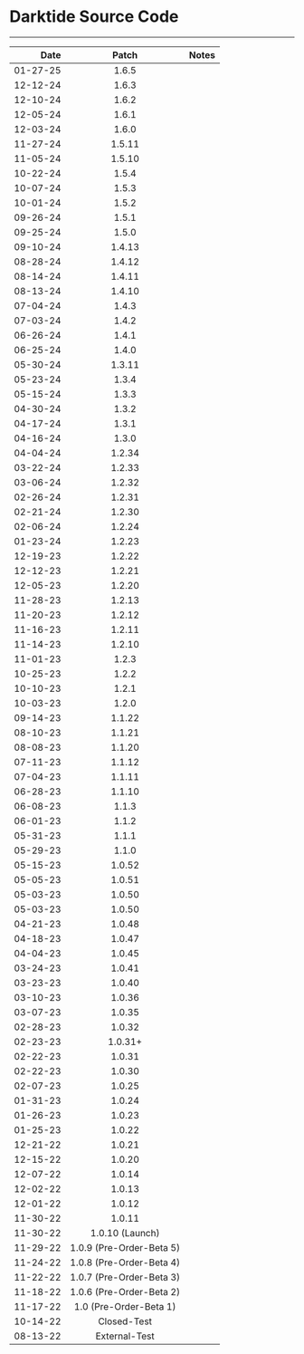 # Darktide Source Code

-------------------------------------------------------------

Date       |  Patch   | Notes
--------:  | :-----:  | :--------------
01-27-25   |  1.6.5   | 
12-12-24   |  1.6.3   | 
12-10-24   |  1.6.2   | 
12-05-24   |  1.6.1   | 
12-03-24   |  1.6.0   | 
11-27-24   |  1.5.11  | 
11-05-24   |  1.5.10  | 
10-22-24   |  1.5.4   | 
10-07-24   |  1.5.3   | 
10-01-24   |  1.5.2   | 
09-26-24   |  1.5.1   | 
09-25-24   |  1.5.0   | 
09-10-24   |  1.4.13  | 
08-28-24   |  1.4.12  | 
08-14-24   |  1.4.11  | 
08-13-24   |  1.4.10  | 
07-04-24   |  1.4.3   | 
07-03-24   |  1.4.2   | 
06-26-24   |  1.4.1   | 
06-25-24   |  1.4.0   | 
05-30-24   |  1.3.11  | 
05-23-24   |  1.3.4   | 
05-15-24   |  1.3.3   | 
04-30-24   |  1.3.2   | 
04-17-24   |  1.3.1   | 
04-16-24   |  1.3.0   | 
04-04-24   |  1.2.34  | 
03-22-24   |  1.2.33  | 
03-06-24   |  1.2.32  | 
02-26-24   |  1.2.31  | 
02-21-24   |  1.2.30  | 
02-06-24   |  1.2.24  | 
01-23-24   |  1.2.23  | 
12-19-23   |  1.2.22  | 
12-12-23   |  1.2.21  | 
12-05-23   |  1.2.20  | 
11-28-23   |  1.2.13  | 
11-20-23   |  1.2.12  | 
11-16-23   |  1.2.11  | 
11-14-23   |  1.2.10  | 
11-01-23   |  1.2.3   | 
10-25-23   |  1.2.2   | 
10-10-23   |  1.2.1   | 
10-03-23   |  1.2.0   | 
09-14-23   |  1.1.22  | 
08-10-23   |  1.1.21  | 
08-08-23   |  1.1.20  | 
07-11-23   |  1.1.12  | 
07-04-23   |  1.1.11  | 
06-28-23   |  1.1.10  | 
06-08-23   |  1.1.3   | 
06-01-23   |  1.1.2   | 
05-31-23   |  1.1.1   | 
05-29-23   |  1.1.0   | 
05-15-23   |  1.0.52  | 
05-05-23   |  1.0.51  | 
05-03-23   |  1.0.50  | 
05-03-23   |  1.0.50  | 
04-21-23   |  1.0.48  | 
04-18-23   |  1.0.47  | 
04-04-23   |  1.0.45  | 
03-24-23   |  1.0.41  | 
03-23-23   |  1.0.40  | 
03-10-23   |  1.0.36  | 
03-07-23   |  1.0.35  | 
02-28-23   |  1.0.32  | 
02-23-23   |  1.0.31+ | 
02-22-23   |  1.0.31  | 
02-22-23   |  1.0.30  | 
02-07-23   |  1.0.25  | 
01-31-23   |  1.0.24  | 
01-26-23   |  1.0.23  | 
01-25-23   |  1.0.22  | 
12-21-22   |  1.0.21  | 
12-15-22   |  1.0.20  | 
12-07-22   |  1.0.14  | 
12-02-22   |  1.0.13  | 
12-01-22   |  1.0.12  | 
11-30-22   |  1.0.11  | 
11-30-22   |  1.0.10 (Launch)  | 
11-29-22   |  1.0.9 (Pre-Order-Beta 5)  | 
11-24-22   |  1.0.8 (Pre-Order-Beta 4)  | 
11-22-22   |  1.0.7 (Pre-Order-Beta 3)  | 
11-18-22   |  1.0.6 (Pre-Order-Beta 2)  | 
11-17-22   |  1.0 (Pre-Order-Beta 1)  | 
10-14-22   |  Closed-Test  | 
08-13-22   |  External-Test  | 
